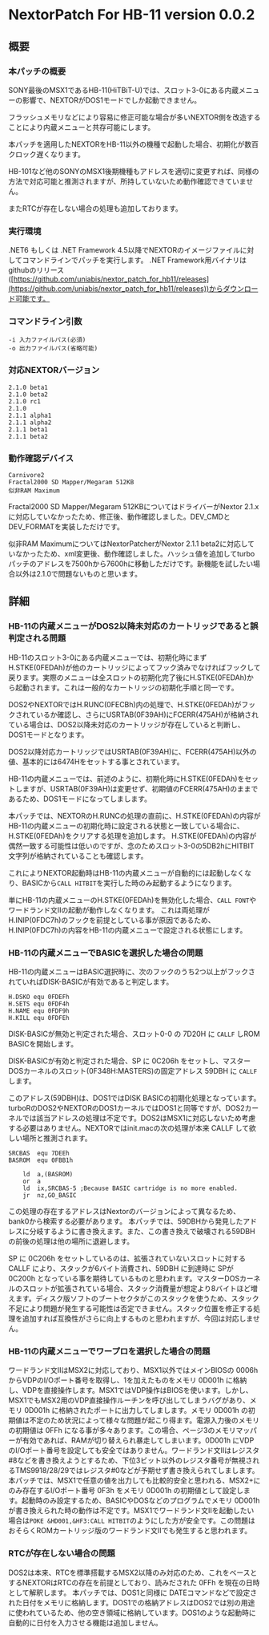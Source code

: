 ﻿# NextorPatch For HB-11 version 0.0.2

## 概要

### 本パッチの概要

SONY最後のMSX1であるHB-11(HiTBiT-U)では、スロット3-0にある内蔵メニューの影響で、NEXTORがDOS1モードでしか起動できません。

フラッシュメモリなどにより容易に修正可能な場合が多いNEXTOR側を改造することにより内蔵メニューと共存可能にします。

本パッチを適用したNEXTORをHB-11以外の機種で起動した場合、初期化が数百クロック遅くなります。

HB-101など他のSONYのMSX1後期機種もアドレスを適切に変更すれば、同様の方法で対応可能と推測されますが、所持していないため動作確認できていません。

またRTCが存在しない場合の処理も追加しております。

### 実行環境

.NET6 もしくは .NET Framework 4.5以降でNEXTORのイメージファイルに対してコマンドラインでパッチを実行します。
.NET Framework用バイナリはgithubのリリース([https://github.com/uniabis/nextor_patch_for_hb11/releases](https://github.com/uniabis/nextor_patch_for_hb11/releases))からダウンロード可能です。

### コマンドライン引数

```
-i 入力ファイルパス(必須)
-o 出力ファイルパス(省略可能)
```

### 対応NEXTORバージョン

```
2.1.0 beta1
2.1.0 beta2
2.1.0 rc1
2.1.0
2.1.1 alpha1
2.1.1 alpha2
2.1.1 beta1
2.1.1 beta2
```

### 動作確認デバイス

```
Carnivore2
Fractal2000 SD Mapper/Megaram 512KB
似非RAM Maximum
```

Fractal2000 SD Mapper/Megaram 512KBについてはドライバーがNextor 2.1.xに対応していなかったため、修正後、動作確認しました。DEV_CMDとDEV_FORMATを実装しただけです。

似非RAM MaximumについてはNextorPatcherがNextor 2.1.1 beta2に対応していなかったため、xml変更後、動作確認しました。ハッシュ値を追加してturboパッチのアドレスを7500hから7600hに移動しただけです。新機能を試したい場合以外は2.1.0で問題ないものと思います。

## 詳細

### HB-11の内蔵メニューがDOS2以降未対応のカートリッジであると誤判定される問題

HB-11のスロット3-0にある内蔵メニューでは、初期化時にまずH.STKE(0FEDAh)が他のカートリッジによってフック済みでなければフックして戻ります。実際のメニューは全スロットの初期化完了後にH.STKE(0FEDAh)から起動されます。これは一般的なカートリッジの初期化手順と同一です。

DOS2やNEXTORではH.RUNC(0FECBh)内の処理で、H.STKE(0FEDAh)がフックされているか確認し、さらにUSRTAB(0F39AH)にFCERR(475AH)が格納されている場合は、DOS2以降未対応のカートリッジが存在していると判断し、DOS1モードとなります。

DOS2以降対応カートリッジではUSRTAB(0F39AH)に、FCERR(475AH)以外の値、基本的には6474Hをセットする事とされています。

HB-11の内蔵メニューでは、前述のように、初期化時にH.STKE(0FEDAh)をセットしますが、USRTAB(0F39AH)は変更せず、初期値のFCERR(475AH)のままであるため、DOS1モードになってしまします。

本パッチでは、NEXTORのH.RUNCの処理の直前に、H.STKE(0FEDAh)の内容がHB-11の内蔵メニューの初期化時に設定される状態と一致している場合に、H.STKE(0FEDAh)をクリアする処理を追加します。
H.STKE(0FEDAh)の内容が偶然一致する可能性は低いのですが、念のためスロット3-0の5DB2hにHITBIT文字列が格納されていることも確認します。

これによりNEXTOR起動時はHB-11の内蔵メニューが自動的には起動しなくなり、BASICから```CALL HITBIT```を実行した時のみ起動するようになります。

単にHB-11の内蔵メニューのH.STKE(0FEDAh)を無効化した場合、```CALL FONT```やワードランド文IIの起動が動作しなくなります。
これは両処理がH.INIP(0FDC7h)のフックを前提としている事が原因であるため、H.INIP(0FDC7h)の内容をHB-11の内蔵メニューで設定される状態にします。

### HB-11の内蔵メニューでBASICを選択した場合の問題

HB-11の内蔵メニューはBASIC選択時に、次のフックのうち2つ以上がフックされていればDISK-BASICが有効であると判定します。

```
H.DSKO equ 0FDEFh
H.SETS equ 0FDF4h
H.NAME equ 0FDF9h
H.KILL equ 0FDFEh
```

DISK-BASICが無効と判定された場合、スロット0-0 の 7D20H に ```CALLF``` しROM BASICを開始します。

DISK-BASICが有効と判定された場合、SP に 0C206h をセットし、マスターDOSカーネルのスロット(0F348H:MASTERS)の固定アドレス 59DBH に ```CALLF``` します。

このアドレス(59DBH)は、DOS1ではDISK BASICの初期化処理となっています。turboRのDOS2やNEXTORのDOS1カーネルではDOS1と同等ですが、DOS2カーネルでは該当アドレスの処理は不定です。DOS2はMSX1に対応しないため考慮する必要はありません。NEXTORではinit.macの次の処理が本来 CALLF して欲しい場所と推測されます。

```
SRCBAS	equ	7DEEh
BASROM	equ	0FBB1h

	ld	a,(BASROM)
	or	a
	ld	ix,SRCBAS-5	;Because BASIC cartridge is no more enabled.
	jr	nz,GO_BASIC
```

この処理の存在するアドレスはNextorのバージョンによって異なるため、bank0から検索する必要があります。
本パッチでは、59DBHから発見したアドレスに分岐するように書き換えます。また、この書き換えで破壊される59DBHの前後の処理は他の場所に退避します。

SP に 0C206h をセットしているのは、拡張されていないスロットに対する CALLF により、スタックが6バイト消費され、59DBH に到達時に SPが 0C200h となっている事を期待しているものと思われます。マスターDOSカーネルのスロットが拡張されている場合、スタック消費量が想定より8バイトほど増えます。ディスク版ソフトのブートセクタがこのスタックを使うため、スタック不足により問題が発生する可能性は否定できません。スタック位置を修正する処理を追加すれば互換性がさらに向上するものと思われますが、今回は対応しません。

### HB-11の内蔵メニューでワープロを選択した場合の問題

ワードランド文IIはMSX2に対応しており、MSX1以外ではメインBIOSの 0006hからVDPのI/Oポート番号を取得し、1を加えたものをメモリ 0D001h に格納し、VDPを直接操作します。MSX1ではVDP操作はBIOSを使います。しかし、MSX1でもMSX2用のVDP直接操作ルーチンを呼び出してしまうバグがあり、メモリ 0D001h に格納されたポートに出力してしまします。メモリ 0D001h の初期値は不定のため状況によって様々な問題が起こり得ます。電源入力後のメモリの初期値は 0FFh になる事が多々あります。この場合、ページ3のメモリマッパーが有効であれば、RAMが切り替えられ暴走してしまいます。0D001h にVDPのI/Oポート番号を設定しても安全ではありません。ワードランド文IIはレジスタ#8などを書き換えようとするため、下位3ビット以外のレジスタ番号が無視されるTMS9918/28/29ではレジスタ#0などが予期せず書き換えられてしまします。
本パッチでは、MSX1で任意の値を出力しても比較的安全と思われる、MSX2+にのみ存在するI/Oポート番号 0F3h をメモリ 0D001h の初期値として設定します。起動時のみ設定するため、BASICやDOSなどのプログラムでメモリ 0D001h が書き換えられた時の動作は不定です。MSX1でワードランド文IIを起動したい場合は```POKE &HD001,&HF3:CALL HITBIT```のようにした方が安全です。この問題はおそらくROMカートリッジ版のワードランド文IIでも発生すると思われます。

### RTCが存在しない場合の問題

DOS2は本来、RTCを標準搭載するMSX2以降のみ対応のため、これをベースとするNEXTORはRTCの存在を前提としており、読みだされた 0FFh を現在の日時として解釈します。
本パッチでは、DOS1と同様に DATEコマンドなどで設定された日付をメモリに格納します。DOS1での格納アドレスはDOS2では別の用途に使われているため、他の空き領域に格納しています。DOS1のような起動時に自動的に日付を入力させる機能は追加しません。

